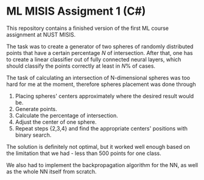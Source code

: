 # ML MISIS Assigment 1 (C#)
This repository contains a finished version of the first ML course assignment at NUST MISIS.

The task was to create a generator of two spheres of randomly distributed points that have a certain percentage _N_ of 
intersection.
After that, one has to create a linear classifier out of fully connected neural layers, which should classify the points 
correctly at least in _N_% of cases.

The task of calculating an intersection of N-dimensional spheres was too hard for me at the moment, therefore spheres placement 
was done through

1. Placing spheres' centers approximately where the desired result would be.  
2. Generate points.  
3. Calculate the percentage of intersection.  
4. Adjust the center of one sphere.  
5. Repeat steps {2,3,4} and find the appropriate centers' positions with binary search.  

The solution is definitely not optimal, but it worked well enough based on the limitation that we had - less than 500 points 
for one class.

We also had to implement the backpropagation algorithm for the NN, as well as the whole NN itself from scratch.
